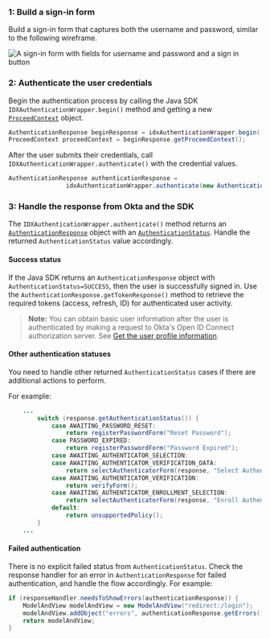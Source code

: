 ### 1: Build a sign-in form

Build a sign-in form that captures both the username and password, similar to the following wireframe.

<div class="half wireframe-border">

![A sign-in form with fields for username and password and a sign in button](/img/wireframes/sign-in-form-username-and-password.png)

<!--

Source image: https://www.figma.com/file/YH5Zhzp66kGCglrXQUag2E/%F0%9F%93%8A-Updated-Diagrams-for-Dev-Docs?node-id=3398%3A36678&t=wzNwSZkdctajVush-1 sign-in-form-username-and-password
 -->

</div>

### 2: Authenticate the user credentials

Begin the authentication process by calling the Java SDK `IDXAuthenticationWrapper.begin()` method and getting a new [`ProceedContext`](https://github.com/okta/okta-idx-java/blob/master/api/src/main/java/com/okta/idx/sdk/api/client/ProceedContext.java) object.

```java
AuthenticationResponse beginResponse = idxAuthenticationWrapper.begin();
ProceedContext proceedContext = beginResponse.getProceedContext();
```

After the user submits their credentials, call `IDXAuthenticationWrapper.authenticate()` with the credential values.

```java
AuthenticationResponse authenticationResponse =
                idxAuthenticationWrapper.authenticate(new AuthenticationOptions(username, password), beginResponse.getProceedContext());
```

### 3: Handle the response from Okta and the SDK

The `IDXAuthenticationWrapper.authenticate()` method returns an [`AuthenticationResponse`](https://github.com/okta/okta-idx-java/blob/master/api/src/main/java/com/okta/idx/sdk/api/response/AuthenticationResponse.java) object with an [`AuthenticationStatus`](https://github.com/okta/okta-idx-java/blob/master/api/src/main/java/com/okta/idx/sdk/api/model/AuthenticationStatus.java). Handle the returned `AuthenticationStatus` value accordingly.

#### Success status

If the Java SDK returns an `AuthenticationResponse` object with `AuthenticationStatus=SUCCESS`, then the user is successfully signed in. Use the `AuthenticationResponse.getTokenResponse()` method to retrieve the required tokens (access, refresh, ID) for authenticated user activity.

> **Note:** You can obtain basic user information after the user is authenticated by making a request to Okta's Open ID Connect authorization server. See [Get the user profile information](#get-the-user-profile-information).

#### Other authentication statuses

You need to handle other returned `AuthenticationStatus` cases if there are additional actions to perform.

For example:

```java
    ...
        switch (response.getAuthenticationStatus()) {
            case AWAITING_PASSWORD_RESET:
                return registerPasswordForm("Reset Password");
            case PASSWORD_EXPIRED:
                return registerPasswordForm("Password Expired");
            case AWAITING_AUTHENTICATOR_SELECTION:
            case AWAITING_AUTHENTICATOR_VERIFICATION_DATA:
                return selectAuthenticatorForm(response, "Select Authenticator", session);
            case AWAITING_AUTHENTICATOR_VERIFICATION:
                return verifyForm();
            case AWAITING_AUTHENTICATOR_ENROLLMENT_SELECTION:
                return selectAuthenticatorForm(response, "Enroll Authenticator", session);
            default:
                return unsupportedPolicy();
        }
    ...
```

#### Failed authentication

There is no explicit failed status from `AuthenticationStatus`. Check the response handler for an error in `AuthenticationResponse` for failed authentication, and handle the flow accordingly. For example:

```java
if (responseHandler.needsToShowErrors(authenticationResponse)) {
    ModelAndView modelAndView = new ModelAndView("redirect:/login");
    modelAndView.addObject("errors", authenticationResponse.getErrors());
    return modelAndView;
}
```
